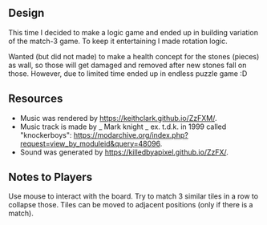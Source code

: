 ## Design

This time I decided to make a logic game and ended up in building variation of the match-3 game. To keep it entertaining I made rotation logic.

Wanted (but did not made) to make a health concept for the stones (pieces) as wall, so those will get damaged and removed after new stones fall on those. However, due to limited time ended up in endless puzzle game :D

## Resources

- Music was rendered by https://keithclark.github.io/ZzFXM/.
- Music track is made by _ Mark knight _ ex. t.d.k. in 1999 called "knockerboys": https://modarchive.org/index.php?request=view_by_moduleid&query=48096.
- Sound was generated by https://killedbyapixel.github.io/ZzFX/.

## Notes to Players

Use mouse to interact with the board. Try to match 3 similar tiles in a row to collapse those. Tiles can be moved to adjacent positions (only if there is a match).